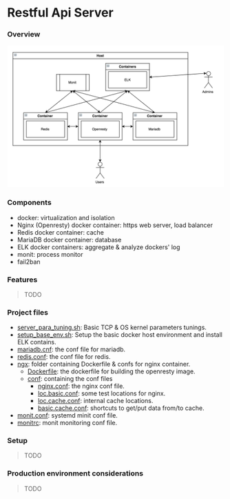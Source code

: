 # Restful Api Server

### Overview
![overview](./pics/overview.png)

### Components
- docker: virtualization and isolation
- Nginx (Openresty) docker container: https web server, load balancer
- Redis docker container: cache
- MariaDB docker container: database
- ELK docker containers: aggregate & analyze dockers' log
- monit: process monitor
- fail2ban

### Features
> TODO

### Project files

- [server_para_tuning.sh](./server_para_tuning.sh): Basic TCP & OS kernel parameters tunings.
- [setup_base_env.sh](./setup_base_env.sh): Setup the basic docker host environment and install ELK contains.
- [mariadb.cnf](./mariadb.cnf): the conf file for mariadb.
- [redis.conf](./redis.conf): the conf file for redis.
- [ngx](./ngx): folder containing Dockerfile & confs for nginx container.
    + [Dockerfile](./ngx/Dockerfile): the dockerfile for building the openresty image.
    + [conf](./conf): containing the conf files
        * [nginx.conf](./ngx/nginx.conf): the nginx conf file.
        * [loc.basic.conf](./ngx/loc.basic.conf): some test locations for nginx.
        * [loc.cache.conf](./ngx/loc.cache.conf): internal cache locations.
        * [basic.cache.conf](./ngx/basic.cache.conf): shortcuts to get/put data from/to cache.
- [monit.conf](./monit.conf): systemd minit conf file.
- [monitrc](./monitrc): monit monitoring conf file.

### Setup
> TODO

### Production environment considerations
> TODO
